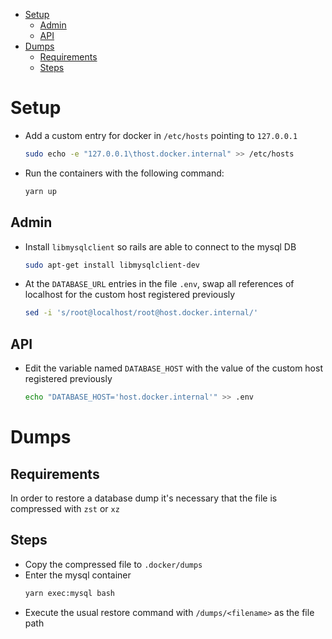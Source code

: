 - [Setup](#setup)
  - [Admin](#admin)
  - [API](#api)
- [Dumps](#dumps)
  - [Requirements](#requirements)
  - [Steps](#steps)

# Setup

- Add a custom entry for docker in `/etc/hosts` pointing to `127.0.0.1`

  ```bash
  sudo echo -e "127.0.0.1\thost.docker.internal" >> /etc/hosts
  ```

- Run the containers with the following command:

  ```bash
  yarn up
  ```

## Admin

- Install `libmysqlclient` so rails are able to connect to the mysql DB

  ```bash
  sudo apt-get install libmysqlclient-dev
  ```

- At the `DATABASE_URL` entries in the file `.env`, swap all references of localhost for the custom host registered previously

  ```bash
  sed -i 's/root@localhost/root@host.docker.internal/'
  ```

## API

- Edit the variable named `DATABASE_HOST` with the value of the custom host registered previously

  ```bash
  echo "DATABASE_HOST='host.docker.internal'" >> .env
  ```

# Dumps

## Requirements

In order to restore a database dump it's necessary that the file is compressed with `zst` or `xz`

## Steps

- Copy the compressed file to `.docker/dumps`
- Enter the mysql container
  ```bash
  yarn exec:mysql bash
  ```
- Execute the usual restore command with `/dumps/<filename>` as the file path
